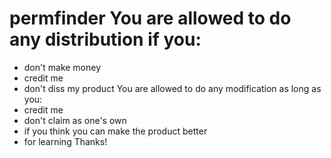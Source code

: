 # permfinder You are allowed to do any distribution if you:
- don't make money
- credit me
- don't diss my product
You are allowed to do any modification as long as you:
- credit me
- don't claim as one's own
- if you think you can make the product better
- for learning
Thanks!
